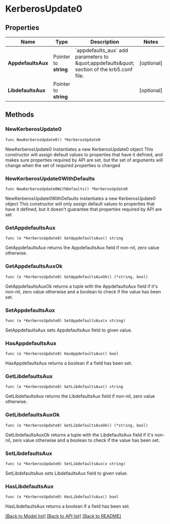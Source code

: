 # KerberosUpdate0

## Properties

Name | Type | Description | Notes
------------ | ------------- | ------------- | -------------
**AppdefaultsAux** | Pointer to **string** | &#x60;appdefaults_aux&#x60; add parameters to \&quot;appdefaults\&quot; section of the krb5.conf file. | [optional] 
**LibdefaultsAux** | Pointer to **string** |  | [optional] 

## Methods

### NewKerberosUpdate0

`func NewKerberosUpdate0() *KerberosUpdate0`

NewKerberosUpdate0 instantiates a new KerberosUpdate0 object
This constructor will assign default values to properties that have it defined,
and makes sure properties required by API are set, but the set of arguments
will change when the set of required properties is changed

### NewKerberosUpdate0WithDefaults

`func NewKerberosUpdate0WithDefaults() *KerberosUpdate0`

NewKerberosUpdate0WithDefaults instantiates a new KerberosUpdate0 object
This constructor will only assign default values to properties that have it defined,
but it doesn't guarantee that properties required by API are set

### GetAppdefaultsAux

`func (o *KerberosUpdate0) GetAppdefaultsAux() string`

GetAppdefaultsAux returns the AppdefaultsAux field if non-nil, zero value otherwise.

### GetAppdefaultsAuxOk

`func (o *KerberosUpdate0) GetAppdefaultsAuxOk() (*string, bool)`

GetAppdefaultsAuxOk returns a tuple with the AppdefaultsAux field if it's non-nil, zero value otherwise
and a boolean to check if the value has been set.

### SetAppdefaultsAux

`func (o *KerberosUpdate0) SetAppdefaultsAux(v string)`

SetAppdefaultsAux sets AppdefaultsAux field to given value.

### HasAppdefaultsAux

`func (o *KerberosUpdate0) HasAppdefaultsAux() bool`

HasAppdefaultsAux returns a boolean if a field has been set.

### GetLibdefaultsAux

`func (o *KerberosUpdate0) GetLibdefaultsAux() string`

GetLibdefaultsAux returns the LibdefaultsAux field if non-nil, zero value otherwise.

### GetLibdefaultsAuxOk

`func (o *KerberosUpdate0) GetLibdefaultsAuxOk() (*string, bool)`

GetLibdefaultsAuxOk returns a tuple with the LibdefaultsAux field if it's non-nil, zero value otherwise
and a boolean to check if the value has been set.

### SetLibdefaultsAux

`func (o *KerberosUpdate0) SetLibdefaultsAux(v string)`

SetLibdefaultsAux sets LibdefaultsAux field to given value.

### HasLibdefaultsAux

`func (o *KerberosUpdate0) HasLibdefaultsAux() bool`

HasLibdefaultsAux returns a boolean if a field has been set.


[[Back to Model list]](../README.md#documentation-for-models) [[Back to API list]](../README.md#documentation-for-api-endpoints) [[Back to README]](../README.md)


